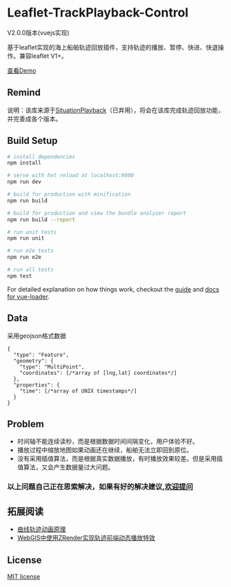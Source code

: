 # Leaflet-TrackPlayback-Control 

V2.0.0版本(vuejs实现)

基于leaflet实现的海上船舶轨迹回放插件，支持轨迹的播放、暂停、快进、快退操作。兼容leaflet V1+。

[查看Demo](https://linghuam.github.io/TrackPlayback/src/index.html)

## Remind
说明：该库来源于[SituationPlayback](https://github.com/linghuam/SituationPlayback)（已弃用），将会在该库完成轨迹回放功能，并完善成各个版本。

## Build Setup

``` bash
# install dependencies
npm install

# serve with hot reload at localhost:8080
npm run dev

# build for production with minification
npm run build

# build for production and view the bundle analyzer report
npm run build --report

# run unit tests
npm run unit

# run e2e tests
npm run e2e

# run all tests
npm test
```

For detailed explanation on how things work, checkout the [guide](http://vuejs-templates.github.io/webpack/) and [docs for vue-loader](http://vuejs.github.io/vue-loader).

## Data
采用geojson格式数据
```
{
  "type": "Feature",
  "geometry": {
    "type": "MultiPoint",
    "coordinates": [/*array of [lng,lat] coordinates*/]
  },
  "properties": {
    "time": [/*array of UNIX timestamps*/]
  }
}
```

## Problem
* 时间轴不能连续读秒，而是根据数据时间间隔变化，用户体验不好。
* 播放过程中缩放地图如果动画还在继续，船舶无法立即回到原位。
* 没有采用插值算法，而是根据真实数据播放，有时播放效果较差。但是采用插值算法，又会产生数据量过大问题。

### 以上问题自己正在思索解决，如果有好的解决建议,[欢迎提问](https://github.com/linghuam/TrackPlayback/issues)

## 拓展阅读
* [曲线轨迹动画原理](http://www.tuicool.com/articles/zaeQf22)
* [WebGIS中使用ZRender实现轨迹前端动态播放特效](http://www.cnblogs.com/naaoveGIS/p/6718822.html)


## License 

[MIT license](https://opensource.org/licenses/mit-license.php)